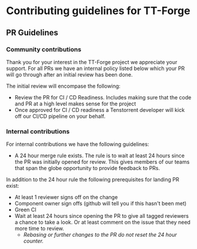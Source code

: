 # Contributing guidelines for TT-Forge

## PR Guidelines
### Community contributions
Thank you for your interest in the TT-Forge project we appreciate your support.
For all PRs we have an internal policy listed below which your PR will go through after an initial review has been done.

The initial review will encompase the following:
* Review the PR for CI / CD Readiness. Includes making sure that the code and PR at a high level makes sense for the project
* Once approved for CI / CD readiness a Tenstorrent developer will kick off our CI/CD pipeline on your behalf.

### Internal contributions
For internal contributions we have the following guidelines:

* A 24 hour merge rule exists. The rule is to wait at least 24 hours since the PR was initially opened for review. This gives members of our teams that span the globe opportunity to provide feedback to PRs.

In addition to the 24 hour rule the following prerequisites for landing PR exist:
* At least 1 reviewer signs off on the change
* Component owner sign offs (github will tell you if this hasn't been met)
* Green CI
* Wait at least 24 hours since opening the PR to give all tagged reviewers a chance to take a look.  Or at least comment on the issue that they need more time to review.
  * *Rebasing or further changes to the PR do not reset the 24 hour counter.*
